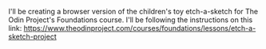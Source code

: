 I'll be creating a browser version of the children's toy etch-a-sketch for The Odin Project's Foundations course.
I'll be following the instructions on this link: https://www.theodinproject.com/courses/foundations/lessons/etch-a-sketch-project
